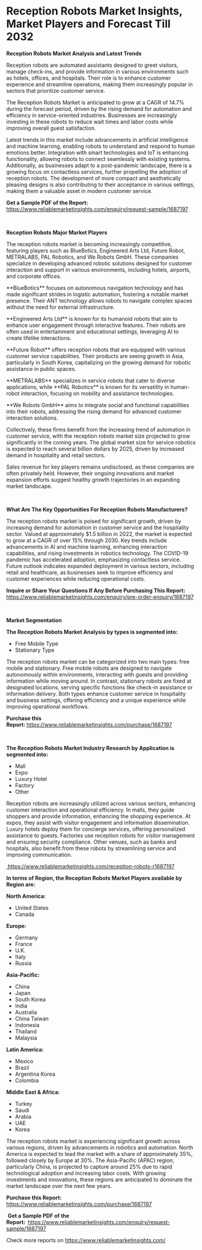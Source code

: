 <p><h1>Reception Robots Market Insights, Market Players and Forecast Till 2032</h1></p><p><strong>Reception Robots Market Analysis and Latest Trends</strong></p>
<p><p>Reception robots are automated assistants designed to greet visitors, manage check-ins, and provide information in various environments such as hotels, offices, and hospitals. Their role is to enhance customer experience and streamline operations, making them increasingly popular in sectors that prioritize customer service.</p><p>The Reception Robots Market is anticipated to grow at a CAGR of 14.7% during the forecast period, driven by the rising demand for automation and efficiency in service-oriented industries. Businesses are increasingly investing in these robots to reduce wait times and labor costs while improving overall guest satisfaction. </p><p>Latest trends in this market include advancements in artificial intelligence and machine learning, enabling robots to understand and respond to human emotions better. Integration with smart technologies and IoT is enhancing functionality, allowing robots to connect seamlessly with existing systems. Additionally, as businesses adapt to a post-pandemic landscape, there is a growing focus on contactless services, further propelling the adoption of reception robots. The development of more compact and aesthetically pleasing designs is also contributing to their acceptance in various settings, making them a valuable asset in modern customer service.</p></p>
<p><strong>Get a Sample PDF of the Report:&nbsp;</strong> <a href="https://www.reliablemarketinsights.com/enquiry/request-sample/1687197?utm_campaign=2624&utm_medium=2&utm_source=Github&utm_content=ia&utm_term=10042025&utm_id=reception-robots">https://www.reliablemarketinsights.com/enquiry/request-sample/1687197</a></p>
<p>&nbsp;</p>
<p><strong>Reception Robots Major Market Players</strong></p>
<p><p>The reception robots market is becoming increasingly competitive, featuring players such as BlueBotics, Engineered Arts Ltd, Future Robot, METRALABS, PAL Robotics, and We Robots GmbH. These companies specialize in developing advanced robotic solutions designed for customer interaction and support in various environments, including hotels, airports, and corporate offices.</p><p>**BlueBotics** focuses on autonomous navigation technology and has made significant strides in logistic automation, fostering a notable market presence. Their ANT technology allows robots to navigate complex spaces without the need for external infrastructure.</p><p>**Engineered Arts Ltd** is known for its humanoid robots that aim to enhance user engagement through interactive features. Their robots are often used in entertainment and educational settings, leveraging AI to create lifelike interactions.</p><p>**Future Robot** offers reception robots that are equipped with various customer service capabilities. Their products are seeing growth in Asia, particularly in South Korea, capitalizing on the growing demand for robotic assistance in public spaces.</p><p>**METRALABS** specializes in service robots that cater to diverse applications, while **PAL Robotics** is known for its versatility in human-robot interaction, focusing on mobility and assistance technologies.</p><p>**We Robots GmbH** aims to integrate social and functional capabilities into their robots, addressing the rising demand for advanced customer interaction solutions.</p><p>Collectively, these firms benefit from the increasing trend of automation in customer service, with the reception robots market size projected to grow significantly in the coming years. The global market size for service robotics is expected to reach several billion dollars by 2025, driven by increased demand in hospitality and retail sectors.</p><p>Sales revenue for key players remains undisclosed, as these companies are often privately held. However, their ongoing innovations and market expansion efforts suggest healthy growth trajectories in an expanding market landscape.</p></p>
<p>&nbsp;</p>
<p><strong>What Are The Key Opportunities For Reception Robots Manufacturers?</strong></p>
<p><p>The reception robots market is poised for significant growth, driven by increasing demand for automation in customer service and the hospitality sector. Valued at approximately $1.5 billion in 2022, the market is expected to grow at a CAGR of over 15% through 2030. Key trends include advancements in AI and machine learning, enhancing interaction capabilities, and rising investments in robotics technology. The COVID-19 pandemic has accelerated adoption, emphasizing contactless service. Future outlook indicates expanded deployment in various sectors, including retail and healthcare, as businesses seek to improve efficiency and customer experiences while reducing operational costs.</p></p>
<p><strong>Inquire or Share Your Questions If Any Before Purchasing This Report:</strong> <a href="https://www.reliablemarketinsights.com/enquiry/pre-order-enquiry/1687197?utm_campaign=2624&utm_medium=2&utm_source=Github&utm_content=ia&utm_term=10042025&utm_id=reception-robots">https://www.reliablemarketinsights.com/enquiry/pre-order-enquiry/1687197</a></p>
<p>&nbsp;</p>
<p><strong>Market Segmentation</strong></p>
<p><strong>The Reception Robots Market Analysis by types is segmented into:</strong></p>
<p><ul><li>Free Mobile Type</li><li>Stationary Type</li></ul></p>
<p><p>The reception robots market can be categorized into two main types: free mobile and stationary. Free mobile robots are designed to navigate autonomously within environments, interacting with guests and providing information while moving around. In contrast, stationary robots are fixed at designated locations, serving specific functions like check-in assistance or information delivery. Both types enhance customer service in hospitality and business settings, offering efficiency and a unique experience while improving operational workflows.</p></p>
<p><strong>Purchase this Report:&nbsp;</strong><a href="https://www.reliablemarketinsights.com/purchase/1687197?utm_campaign=2624&utm_medium=2&utm_source=Github&utm_content=ia&utm_term=10042025&utm_id=reception-robots">https://www.reliablemarketinsights.com/purchase/1687197</a></p>
<p>&nbsp;</p>
<p><strong>The Reception Robots Market Industry Research by Application is segmented into:</strong></p>
<p><ul><li>Mall</li><li>Expo</li><li>Luxury Hotel</li><li>Factory</li><li>Other</li></ul></p>
<p><p>Reception robots are increasingly utilized across various sectors, enhancing customer interaction and operational efficiency. In malls, they guide shoppers and provide information, enhancing the shopping experience. At expos, they assist with visitor engagement and information dissemination. Luxury hotels deploy them for concierge services, offering personalized assistance to guests. Factories use reception robots for visitor management and ensuring security compliance. Other venues, such as banks and hospitals, also benefit from these robots by streamlining service and improving communication.</p></p>
<p><a href="https://www.reliablemarketinsights.com/reception-robots-r1687197?utm_campaign=2624&utm_medium=2&utm_source=Github&utm_content=ia&utm_term=10042025&utm_id=reception-robots">&nbsp;https://www.reliablemarketinsights.com/reception-robots-r1687197</a></p>
<p><strong>In terms of Region, the Reception Robots Market Players available by Region are:</strong></p>
<p>
    <p> <strong> North America: </strong>
        <ul>
            <li>United States</li>
            <li>Canada</li>
        </ul>
        </p> 
    <p> <strong> Europe: </strong>
        <ul>
            <li>Germany</li>
            <li>France</li>
            <li>U.K.</li>
            <li>Italy</li>
            <li>Russia</li>
        </ul>
        </p> 
    <p> <strong> Asia-Pacific: </strong>
        <ul>
            <li>China</li>
            <li>Japan</li>
            <li>South Korea</li>
            <li>India</li>
            <li>Australia</li>
            <li>China Taiwan</li>
            <li>Indonesia</li>
            <li>Thailand</li>
            <li>Malaysia</li>
        </ul>
        </p> 
    <p> <strong> Latin America: </strong>
        <ul>
            <li>Mexico</li>
            <li>Brazil</li>
            <li>Argentina Korea</li>
            <li>Colombia</li>
        </ul>
        </p> 
    <p> <strong> Middle East & Africa: </strong>
        <ul>
            <li>Turkey</li>
            <li>Saudi</li>
            <li>Arabia</li>
            <li>UAE</li>
            <li>Korea</li>
        </ul>
    </p>
    </p>
<p><p>The reception robots market is experiencing significant growth across various regions, driven by advancements in robotics and automation. North America is expected to lead the market with a share of approximately 35%, followed closely by Europe at 30%. The Asia-Pacific (APAC) region, particularly China, is projected to capture around 25% due to rapid technological adoption and increasing labor costs. With growing investments and innovations, these regions are anticipated to dominate the market landscape over the next few years.</p></p>
<p><strong>Purchase this Report: </strong><a href="https://www.reliablemarketinsights.com/purchase/1687197?utm_campaign=2624&utm_medium=2&utm_source=Github&utm_content=ia&utm_term=10042025&utm_id=reception-robots">https://www.reliablemarketinsights.com/purchase/1687197</a></p>
<p>&nbsp;<strong>Get a Sample PDF of the Report:&nbsp;&nbsp;</strong><a href="https://www.reliablemarketinsights.com/enquiry/request-sample/1687197?utm_campaign=2624&utm_medium=2&utm_source=Github&utm_content=ia&utm_term=10042025&utm_id=reception-robots">https://www.reliablemarketinsights.com/enquiry/request-sample/1687197</a></p>
<p><strong></strong></p>
<p>Check more reports on <a href="https://www.reliablemarketinsights.com/?utm_campaign=2624&utm_medium=2&utm_source=Github&utm_content=ia&utm_term=10042025&utm_id=reception-robots">https://www.reliablemarketinsights.com/</a></p>